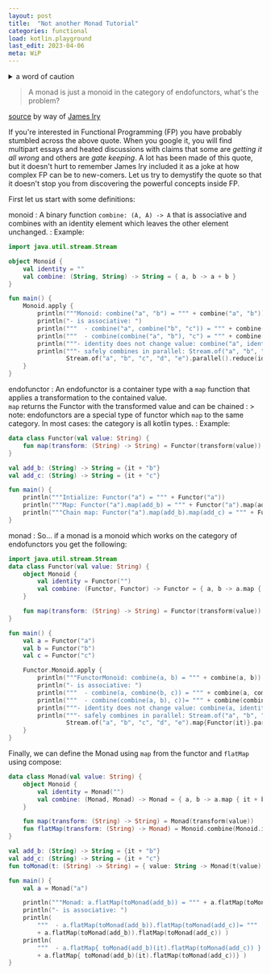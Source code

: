 ```yaml
---
layout: post
title:  "Not another Monad Tutorial" 
categories: functional
load: kotlin.playground
last_edit: 2023-04-06
meta: WiP
---
```


<details markdown="block">
<summary>a word of caution</summary>
This is my second pass at this post and I'm using it to drive my understanding.  I'm not confident everything is correct just yet.   While the WiP tag is attached to this post, please take this information with a grain of salt.
</details>

> A monad is just a monoid in the category of endofunctors, what's the problem?

[source](https://books.google.com/books?id=MXboNPdTv7QC&pg=PA138&lpg=PA138&dq=%22monoid+in+the+category+of+endofunctors%22+mac+lane&source=bl&ots=feQWTkH2Uw&sig=tv-1JwaMOygKGmFE2vM2FhJVS9o&hl=en&ei=5iWsTJCkBIPSsAPQwJ36Aw&sa=X&oi=book_result&ct=result#v=onepage&q&f=false) by way of [James Iry](http://james-iry.blogspot.com/2009/05/brief-incomplete-and-mostly-wrong.html)

If you're interested in Functional Programming (FP) you have probably stumbled across the above quote.  When you google it, you will find multipart essays and heated discussions with claims that some are *getting it all wrong* and others are *gate keeping*. A lot has been made of this quote, but it doesn't hurt to remember James Iry included it as a joke at how complex FP can be to new-comers.  Let us try to demystify the quote so that it doesn't stop you from discovering the powerful concepts inside FP.   

First let us start with some definitions:

monoid
: A binary function `combine: (A, A) -> A` that is associative and combines with an identity element which leaves the other element unchanged.
: Example:

``` kotlin
import java.util.stream.Stream

object Monoid {
    val identity = ""
    val combine: (String, String) -> String = { a, b -> a + b }
}

fun main() {
    Monoid.apply {
        println("""Monoid: combine("a", "b") = """ + combine("a", "b"))
        println("- is associative: ")
        println("""  - combine("a", combine("b", "c")) = """ + combine("a", combine("b", "c")))
        println("""  - combine(combine("a", "b"), "c") = """ + combine(combine("a", "b"), "c"))
        println("""- identity does not change value: combine("a", identity) = """ + combine("a", identity))
        println("""- safely combines in parallel: Stream.of("a", "b", "c", "d", "e").parallel().reduce(identity, combine) = """ +
                Stream.of("a", "b", "c", "d", "e").parallel().reduce(identity, combine))
    }
}
``` 

endofunctor
: An endofunctor is a container type with a `map` function that applies a transformation to the contained value.  
`map` returns the Functor with the transformed value and can be chained 
: > note: endofunctors are a special type of functor which `map` to the same category.  In most cases: the category is all kotlin types.
: Example: 

``` kotlin
data class Functor(val value: String) {
    fun map(transform: (String) -> String) = Functor(transform(value))
}

val add_b: (String) -> String = {it + "b"}
val add_c: (String) -> String = {it + "c"}

fun main() {
    println("""Intialize: Functor("a") = """ + Functor("a"))
    println("""Map: Functor("a").map(add_b) = """ + Functor("a").map(add_b))
    println("""Chain map: Functor("a").map(add_b).map(add_c) = """ + Functor("a").map(add_b).map(add_c))
}
```

monad
: So... if a monad is a monoid which works on the category of endofunctors you get the following:

``` kotlin
import java.util.stream.Stream
data class Functor(val value: String) {
    object Monoid {
        val identity = Functor("")
        val combine: (Functor, Functor) -> Functor = { a, b -> a.map { it + b.value } }
    }

    fun map(transform: (String) -> String) = Functor(transform(value))
}

fun main() {
    val a = Functor("a")
    val b = Functor("b")
    val c = Functor("c")

    Functor.Monoid.apply {
        println("""FunctorMonoid: combine(a, b) = """ + combine(a, b))
        println("- is associative: ")
        println("""  - combine(a, combine(b, c)) = """ + combine(a, combine(b, c)))
        println("""  - combine(combine(a, b), c))= """ + combine(combine(a, b), c))
        println("""- identity does not change value: combine(a, identity)) = """ + combine(a, identity))
        println("""- safely combines in parallel: Stream.of("a", "b", "c", "d", "e").map{Functor(it)}.parallel().reduce(identity, combine)) = """ +
                Stream.of("a", "b", "c", "d", "e").map{Functor(it)}.parallel().reduce(identity, combine))
    }
}
```

Finally, we can define the Monad using `map` from the functor and `flatMap` using compose:

``` kotlin
data class Monad(val value: String) {
    object Monoid {
        val identity = Monad("")
        val combine: (Monad, Monad) -> Monad = { a, b -> a.map { it + b.value } }
    }

    fun map(transform: (String) -> String) = Monad(transform(value))
    fun flatMap(transform: (String) -> Monad) = Monoid.combine(Monoid.identity, transform(value))
}

val add_b: (String) -> String = {it + "b"}
val add_c: (String) -> String = {it + "c"}
fun toMonad(t: (String) -> String) = { value: String -> Monad(t(value)) }

fun main() {
    val a = Monad("a")

    println("""Monad: a.flatMap(toMonad(add_b)) = """ + a.flatMap(toMonad(add_b)))
    println("- is associative: ")
    println(
        """  - a.flatMap(toMonad(add_b)).flatMap(toMonad(add_c))= """ 
        + a.flatMap(toMonad(add_b)).flatMap(toMonad(add_c)) )
    println(
        """  - a.flatMap{ toMonad(add_b)(it).flatMap(toMonad(add_c)) } = """ 
        + a.flatMap{ toMonad(add_b)(it).flatMap(toMonad(add_c))} )
}
```
